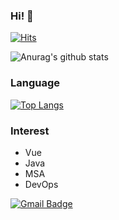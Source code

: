 ### Hi! 👋

<!--
**griffinGC/griffinGC** is a ✨ _special_ ✨ repository because its `README.md` (this file) appears on your GitHub profile.

Here are some ideas to get you started:

- 🔭 I’m currently working on ...
- 🌱 I’m currently learning ...
- 👯 I’m looking to collaborate on ...
- 🤔 I’m looking for help with ...
- 💬 Ask me about ...
- 📫 How to reach me: ...
- 😄 Pronouns: ...
- ⚡ Fun fact: ...
-->
[![Hits](https://hits.seeyoufarm.com/api/count/incr/badge.svg?url=https%3A%2F%2Fgithub.com%2FgriffinGC%2Fhit-counter&count_bg=%2379C83D&title_bg=%23555555&icon=&icon_color=%23E7E7E7&title=visitor&edge_flat=false)](https://hits.seeyoufarm.com)

![Anurag's github stats](https://github-readme-stats.vercel.app/api?username=griffinGC&show_icons=true&count_private=true&theme=buefy)

### Language
[![Top Langs](https://github-readme-stats.vercel.app/api/top-langs/?username=griffinGC&layout=compact)](https://github.com/anuraghazra/github-readme-stats)

### Interest
- Vue
- Java
- MSA
- DevOps

[![Gmail Badge](https://img.shields.io/badge/Gmail-d14836?style=flat-square&logo=Gmail&logoColor=white&link=mailto:griffindouble@gmail.com)](mailto:griffindouble@gmail.com)
	
	
